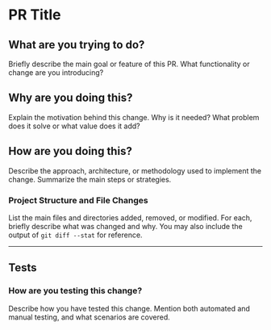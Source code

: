 # PR Title

## What are you trying to do?

Briefly describe the main goal or feature of this PR. What functionality or change are you introducing?

## Why are you doing this?

Explain the motivation behind this change. Why is it needed? What problem does it solve or what value does it add?

## How are you doing this?

Describe the approach, architecture, or methodology used to implement the change. Summarize the main steps or strategies.

### Project Structure and File Changes

List the main files and directories added, removed, or modified. For each, briefly describe what was changed and why. You may also include the output of `git diff --stat` for reference.

---

## Tests

### How are you testing this change?

Describe how you have tested this change. Mention both automated and manual testing, and what scenarios are covered.
